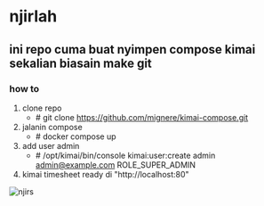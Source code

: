 # njirlah
## ini repo cuma buat nyimpen compose kimai sekalian biasain make git

### how to 
1. clone repo
    * \# git clone https://github.com/mignere/kimai-compose.git
2. jalanin compose
    * \# docker compose up 
3. add user admin
    * \# /opt/kimai/bin/console kimai:user:create admin admin@example.com ROLE_SUPER_ADMIN
4. kimai timesheet ready di "http://localhost:80"

![njirs](https://media.tenor.com/nCcU-GHv6MUAAAAM/electrocuted-spiderman.gif)